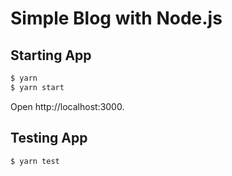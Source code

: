 # Simple Blog with Node.js

## Starting App

```bash
$ yarn
$ yarn start
```

Open http://localhost:3000.

## Testing App

```bash
$ yarn test
```
